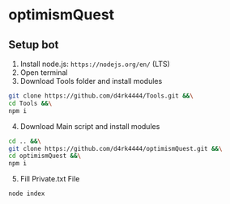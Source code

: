 # optimismQuest
 
## Setup bot
1) Install node.js: `https://nodejs.org/en/` (LTS)
2) Open terminal
3) Download Tools folder and install modules
```bash
git clone https://github.com/d4rk4444/Tools.git &&\
cd Tools &&\
npm i
```
4) Download Main script and install modules
```bash
cd .. &&\
git clone https://github.com/d4rk4444/optimismQuest.git &&\
cd optimismQuest &&\
npm i
```
5) Fill Private.txt File
```bash
node index
```